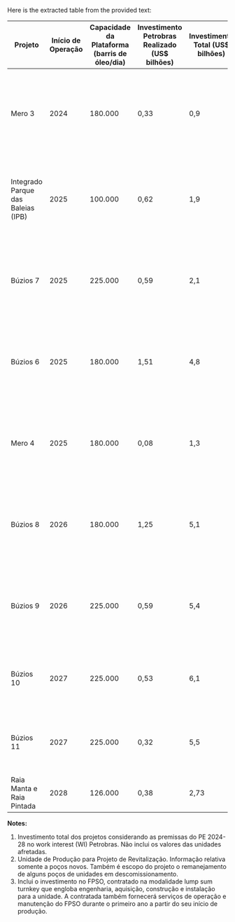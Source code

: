 Here is the extracted table from the provided text:

| Projeto                      | Início de Operação | Capacidade da Plataforma (barris de óleo/dia) | Investimento Petrobras Realizado (US$ bilhões) | Investimento Total (US$ bilhões) | Parcela da Petrobras | Status                                                                 |
|------------------------------|--------------------|------------------------------------------------|------------------------------------------------|----------------------------------|----------------------|------------------------------------------------------------------------|
| Mero 3                       | 2024               | 180.000                                        | 0,33                                           | 0,9                              | 38,6%                | Projeto em fase de execução com UEP em navegação para o Brasil. 11 poços perfurados e 10 completados. |
| Integrado Parque das Baleias (IPB) | 2025               | 100.000                                        | 0,62                                           | 1,9                              | 100%                 | Projeto em fase de execução com UEP em construção. 3 poços perfurados e 2 completados.² |
| Búzios 7                    | 2025               | 225.000                                        | 0,59                                           | 2,1                              | 88,99%               | Projeto em fase de execução com UEP em construção. 7 poços perfurados e 5 completados. |
| Búzios 6                    | 2025               | 180.000                                        | 1,51                                           | 4,8                              | 88,99%               | Projeto em fase de execução com UEP em construção. 5 poços perfurados e 3 completados. |
| Mero 4                       | 2025               | 180.000                                        | 0,08                                           | 1,3                              | 38,6%                | Projeto em fase de execução com UEP em construção. 6 poços perfurados e 2 completados. |
| Búzios 8                    | 2026               | 180.000                                        | 1,25                                           | 5,1                              | 88,99%               | Projeto em fase de execução com UEP em construção. 8 poços perfurados e 2 completados. |
| Búzios 9                    | 2026               | 225.000                                        | 0,59                                           | 5,4                              | 88,99%               | Projeto em fase de execução com UEP em construção. 2 poços perfurados e 2 completados. |
| Búzios 10                   | 2027               | 225.000                                        | 0,53                                           | 6,1                              | 88,99%               | Projeto em fase de execução com UEP em construção. 1 poço perfurado. |
| Búzios 11                   | 2027               | 225.000                                        | 0,32                                           | 5,5                              | 88,99%               | Projeto em fase de execução com UEP em construção. 2 poços perfurados. |
| Raia Manta e Raia Pintada   | 2028               | 126.000                                        | 0,38                                           | 2,73                             | 30%                  | Projeto em fase de execução. |

**Notes:**
1. Investimento total dos projetos considerando as premissas do PE 2024-28 no work interest (WI) Petrobras. Não inclui os valores das unidades afretadas.
2. Unidade de Produção para Projeto de Revitalização. Informação relativa somente a poços novos. Também é escopo do projeto o remanejamento de alguns poços de unidades em descomissionamento.
3. Inclui o investimento no FPSO, contratado na modalidade lump sum turnkey que engloba engenharia, aquisição, construção e instalação para a unidade. A contratada também fornecerá serviços de operação e manutenção do FPSO durante o primeiro ano a partir do seu início de produção.